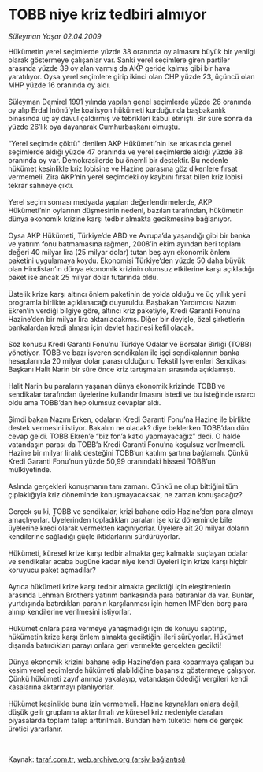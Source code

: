 # TOBB niye kriz tedbiri almıyor

*Süleyman Yaşar 02.04.2009*

<div class="taraf_structure_2col_1zq">
<div class="margen_n">



 <p>Hükümetin yerel seçimlerde yüzde 38 oranında oy almasını büyük bir yenilgi olarak göstermeye çalışanlar var. Sanki yerel seçimlere giren partiler arasında yüzde 39 oy alan varmış da AKP geride kalmış gibi bir hava yaratılıyor. Oysa yerel seçimlere girip ikinci olan CHP yüzde 23, üçüncü olan MHP yüzde 16 oranında oy aldı.<br/><br/>Süleyman Demirel 1991 yılında yapılan genel seçimlerde yüzde 26 oranında oy alıp Erdal İnönü’yle koalisyon hükümeti kurduğunda başbakanlık binasında üç ay davul çaldırmış ve tebrikleri kabul etmişti. Bir süre sonra da yüzde 26’lık oya dayanarak Cumhurbaşkanı olmuştu. <br/><br/>“Yerel seçimde çöktü” denilen AKP Hükümeti’nin ise arkasında genel seçimlerde aldığı yüzde 47 oranında ve yerel seçimlerde aldığı yüzde 38 oranında oy var. Demokrasilerde bu önemli bir destektir. Bu nedenle hükümet kesinlikle kriz lobisine ve Hazine parasına göz dikenlere fırsat vermemeli. Zira AKP’nin yerel seçimdeki oy kaybını fırsat bilen kriz lobisi tekrar sahneye çıktı. <br/><br/>Yerel seçim sonrası medyada yapılan değerlendirmelerde, AKP Hükümeti’nin oylarının düşmesinin nedeni, bazıları tarafından, hükümetin dünya ekonomik krizine karşı tedbir almakta gecikmesine bağlanıyor. <br/><br/>Oysa AKP Hükümeti, Türkiye’de ABD ve Avrupa’da yaşandığı gibi bir banka ve yatırım fonu batmamasına rağmen, 2008’in ekim ayından beri toplam değeri 40 milyar lira (25 milyar dolar) tutan beş ayrı ekonomik önlem paketini uygulamaya koydu. Ekonomisi Türkiye’den yüzde 50 daha büyük olan Hindistan’ın dünya ekonomik krizinin olumsuz etkilerine karşı açıkladığı paket ise ancak 25 milyar dolar tutarında oldu. <br/><br/>Üstelik krize karşı altıncı önlem paketinin de yolda olduğu ve üç yıllık yeni programla birlikte açıklanacağı duyuruldu. Başbakan Yardımcısı Nazım Ekren’in verdiği bilgiye göre, altıncı kriz paketiyle, Kredi Garanti Fonu’na Hazine’den bir milyar lira aktarılacakmış. Diğer bir deyişle, özel şirketlerin bankalardan kredi alması için devlet hazinesi kefil olacak.<br/><br/>Söz konusu Kredi Garanti Fonu’nu Türkiye Odalar ve Borsalar Birliği (TOBB) yönetiyor. TOBB ve bazı işveren sendikaları ile işçi sendikalarının banka hesaplarında 20 milyar dolar parası olduğunu Tekstil İşverenleri Sendikası Başkanı Halit Narin bir süre önce kriz tartışmaları sırasında açıklamıştı. <br/><br/>Halit Narin bu paraların yaşanan dünya ekonomik krizinde TOBB ve sendikalar tarafından üyelerine kullandırılmasını istedi ve bu isteğinde ısrarcı oldu ama TOBB’dan hep olumsuz cevaplar aldı. <br/><br/>Şimdi bakan Nazım Erken, odaların Kredi Garanti Fonu’na Hazine ile birlikte destek vermesini istiyor. Bakalım ne olacak? diye beklerken TOBB’dan dün cevap geldi. TOBB Ekren’e “biz fon’a katkı yapmayacağız” dedi. O halde vatandaşın parası da TOBB’a Kredi Garanti Fonu’na koşulsuz verilmemeli. Hazine bir milyar liralık desteğini TOBB’un katılım şartına bağlamalı. Çünkü Kredi Garanti Fonu’nun yüzde 50,99 oranındaki hissesi TOBB’un mülkiyetinde. <br/><br/>Aslında gerçekleri konuşmanın tam zamanı. Çünkü ne olup bittiğini tüm çıplaklığıyla kriz döneminde konuşmayacaksak, ne zaman konuşacağız? <br/><br/>Gerçek şu ki, TOBB ve sendikalar, krizi bahane edip Hazine’den para almayı amaçlıyorlar. Üyelerinden topladıkları paraları ise kriz döneminde bile üyelerine kredi olarak vermekten kaçınıyorlar. Üyelere ait 20 milyar doların kendilerine sağladığı güçle iktidarlarını sürdürüyorlar. <br/><br/>Hükümeti, küresel krize karşı tedbir almakta geç kalmakla suçlayan odalar ve sendikalar acaba bugüne kadar niye kendi üyeleri için krize karşı hiçbir koruyucu paket açmadılar? <br/><br/>Ayrıca hükümeti krize karşı tedbir almakta geciktiği için eleştirenlerin arasında Lehman Brothers yatırım bankasında para batıranlar da var. Bunlar, yurtdışında batırdıkları paranın karşılanması için hemen IMF’den borç para alınıp kendilerine verilmesini istiyorlar. <br/><br/>Hükümet onlara para vermeye yanaşmadığı için de konuyu saptırıp, hükümetin krize karşı önlem almakta geciktiğini ileri sürüyorlar. Hükümet dışarıda batırdıkları parayı onlara geri vermekte gerçekten gecikti! <br/><br/>Dünya ekonomik krizini bahane edip Hazine’den para koparmaya çalışan bu kesim yerel seçimlerde hükümeti alabildiğine başarısız göstermeye çalışıyor. Çünkü hükümeti zayıf anında yakalayıp, vatandaşın ödediği vergileri kendi kasalarına aktarmayı planlıyorlar. <br/><br/>Hükümet kesinlikle buna izin vermemeli. Hazine kaynakları onlara değil, düşük gelir gruplarına aktarılmalı ve küresel kriz nedeniyle daralan piyasalarda toplam talep arttırılmalı. Bundan hem tüketici hem de gerçek üretici yararlanır.</p>

<br/>


<div id="taraf_not">
</div>

</div>


</div>

Kaynak: [taraf.com.tr](http://www.taraf.com.tr:80/makale/4823.htm), [web.archive.org (arşiv bağlantısı)](http://web.archive.org/web/20090405163411/http://www.taraf.com.tr:80/makale/4823.htm)
